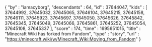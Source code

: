 {
  "by" : "iamacyborg",
  "descendants" : 64,
  "id" : 37644047,
  "kids" : [ 37644992, 37645032, 37645065, 37646104, 37645215, 37645158, 37646111, 37645923, 37645697, 37645050, 37645626, 37645842, 37645345, 37645049, 37645066, 37645861, 37645252, 37645054, 37645108, 37645337 ],
  "score" : 174,
  "time" : 1695651015,
  "title" : "Minecraft Wiki has forked from Fandom",
  "type" : "story",
  "url" : "https://minecraft.wiki/w/Minecraft_Wiki:Moving_from_Fandom"
}
